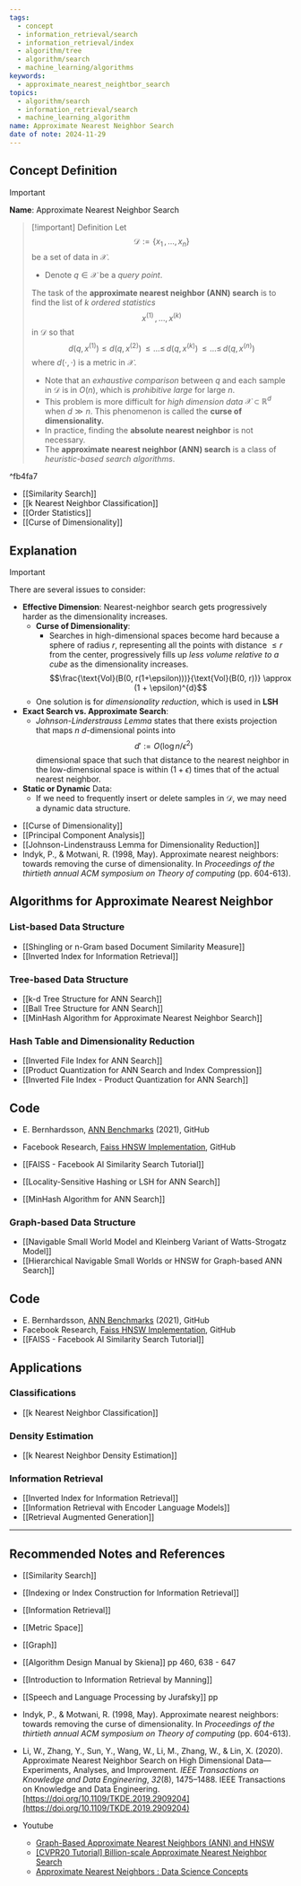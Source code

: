 ```yaml
---
tags:
  - concept
  - information_retrieval/search
  - information_retrieval/index
  - algorithm/tree
  - algorithm/search
  - machine_learning/algorithms
keywords:
  - approximate_nearest_neightbor_search
topics:
  - algorithm/search
  - information_retrieval/search
  - machine_learning_algorithm
name: Approximate Nearest Neighbor Search
date of note: 2024-11-29
---
```


## Concept Definition

>[!important]
>**Name**: Approximate Nearest Neighbor Search

>[!important] Definition
>Let $$\mathcal{D} := \left\{ x_{1}\,{,}\ldots{,}\,x_{n} \right\} $$ be a set of data in $\mathcal{X}$.
>- Denote $q\in \mathcal{X}$ be a *query point*.
>
>The task of the **approximate nearest neighbor (ANN) search** is to find the list of $k$ *ordered statistics* $$x^{(1)} \,{,}\ldots{,}\, x^{(k)}$$ in $\mathcal{D}$ so that $$d(q, x^{(1)}) \le d(q, x^{(2)}) \,{\le}\ldots{\le}\,d(q, x^{(k)}) \,{\le}\ldots{\le}\,d(q, x^{(n)}) $$
>where $d(\cdot, \cdot)$ is a metric in $\mathcal{X}$.
>- Note that an *exhaustive comparison* between $q$ and each sample in $\mathcal{D}$ is in $O(n)$, which is *prohibitive large* for large $n$.
>- This problem is more difficult for *high dimension data* $\mathcal{X} \subset \mathbb{R}^{d}$ when $d \gg n.$ This phenomenon is called the **curse of dimensionality.**
>- In practice, finding the **absolute nearest neighbor** is not necessary.
>- The **approximate nearest neighbor (ANN) search** is a class of *heuristic-based search algorithms*.

^fb4fa7

- [[Similarity Search]]
- [[k Nearest Neighbor Classification]]
- [[Order Statistics]]
- [[Curse of Dimensionality]]


## Explanation

>[!important] 
>There are several issues to consider:
>- **Effective Dimension**: Nearest-neighbor search gets progressively harder as the dimensionality increases.
>	- **Curse of Dimensionality**:
>		- Searches in high-dimensional spaces become hard because a sphere of radius $r$, representing all the points with distance $\le r$ from the center, progressively fills up *less volume relative to a cube* as the dimensionality increases. $$\frac{\text{Vol}(B(0, r(1+\epsilon)))}{\text{Vol}(B(0, r))} \approx (1 + \epsilon)^{d}$$
>	- One solution is for *dimensionality reduction*, which is used in **LSH**
>- **Exact Search vs. Approximate Search**:
>	- *Johnson-Linderstrauss Lemma* states that there exists projection that maps $n$ $d$-dimensional points into $$d' := O(\log n / \epsilon^2)$$ dimensional space that such that distance to the nearest neighbor in the low-dimensional space is within $(1+ \epsilon)$ times that of the actual nearest neighbor.
>- **Static or Dynamic** Data:
>	- If we need to frequently insert or delete samples in $\mathcal{D}$, we may need a dynamic data structure.

- [[Curse of Dimensionality]]
- [[Principal Component Analysis]]
- [[Johnson-Lindenstrauss Lemma for Dimensionality Reduction]]
- Indyk, P., & Motwani, R. (1998, May). Approximate nearest neighbors: towards removing the curse of dimensionality. In _Proceedings of the thirtieth annual ACM symposium on Theory of computing_ (pp. 604-613).


## Algorithms for Approximate Nearest Neighbor 

### List-based Data Structure

- [[Shingling or n-Gram based Document Similarity Measure]]
- [[Inverted Index for Information Retrieval]]

### Tree-based Data Structure

- [[k-d Tree Structure for ANN Search]]
- [[Ball Tree Structure for ANN Search]]
- [[MinHash Algorithm for Approximate Nearest Neighbor Search]]

### Hash Table and Dimensionality Reduction

- [[Inverted File Index for ANN Search]]
- [[Product Quantization for ANN Search and Index Compression]]
- [[Inverted File Index - Product Quantization for ANN Search]]
## Code

- E. Bernhardsson, [ANN Benchmarks](https://github.com/erikbern/ann-benchmarks) (2021), GitHub
- Facebook Research, [Faiss HNSW Implementation](https://github.com/facebookresearch/faiss/blob/main/faiss/impl/HNSW.cpp), GitHub
- [[FAISS - Facebook AI Similarity Search Tutorial]]

- [[Locality-Sensitive Hashing or LSH for ANN Search]]
- [[MinHash Algorithm for ANN Search]]

### Graph-based Data Structure

- [[Navigable Small World Model and Kleinberg Variant of Watts-Strogatz Model]]
- [[Hierarchical Navigable Small Worlds or HNSW for Graph-based ANN Search]]

## Code

- E. Bernhardsson, [ANN Benchmarks](https://github.com/erikbern/ann-benchmarks) (2021), GitHub
- Facebook Research, [Faiss HNSW Implementation](https://github.com/facebookresearch/faiss/blob/main/faiss/impl/HNSW.cpp), GitHub
- [[FAISS - Facebook AI Similarity Search Tutorial]]


## Applications

### Classifications

- [[k Nearest Neighbor Classification]]

### Density Estimation

- [[k Nearest Neighbor Density Estimation]]

### Information Retrieval

- [[Inverted Index for Information Retrieval]]
- [[Information Retrieval with Encoder Language Models]]
- [[Retrieval Augmented Generation]]


-----------
##  Recommended Notes and References


- [[Similarity Search]]
- [[Indexing or Index Construction for Information Retrieval]]
- [[Information Retrieval]]
- [[Metric Space]]
- [[Graph]]

- [[Algorithm Design Manual by Skiena]] pp 460, 638 - 647
- [[Introduction to Information Retrieval by Manning]]
- [[Speech and Language Processing by Jurafsky]] pp

- Indyk, P., & Motwani, R. (1998, May). Approximate nearest neighbors: towards removing the curse of dimensionality. In _Proceedings of the thirtieth annual ACM symposium on Theory of computing_ (pp. 604-613).
- Li, W., Zhang, Y., Sun, Y., Wang, W., Li, M., Zhang, W., & Lin, X. (2020). Approximate Nearest Neighbor Search on High Dimensional Data—Experiments, Analyses, and Improvement. _IEEE Transactions on Knowledge and Data Engineering_, _32_(8), 1475–1488. IEEE Transactions on Knowledge and Data Engineering. [https://doi.org/10.1109/TKDE.2019.2909204](https://doi.org/10.1109/TKDE.2019.2909204)

- Youtube
	- [Graph-Based Approximate Nearest Neighbors (ANN) and HNSW](https://www.youtube.com/watch?v=4PsyNdFlxmk)
	- [[CVPR20 Tutorial] Billion-scale Approximate Nearest Neighbor Search](https://www.youtube.com/watch?v=SKrHs03i08Q)
	- [Approximate Nearest Neighbors : Data Science Concepts](https://www.youtube.com/watch?v=DRbjpuqOsjk)